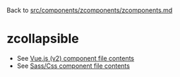 Back to [src/components/zcomponents/zcomponents.md](../zcomponents.md)

# zcollapsible

 - See [Vue.js (v2) component file contents](./zcollapsible.vue)
 - See [Sass/Css component file contents](./zcollapsible.scss)
